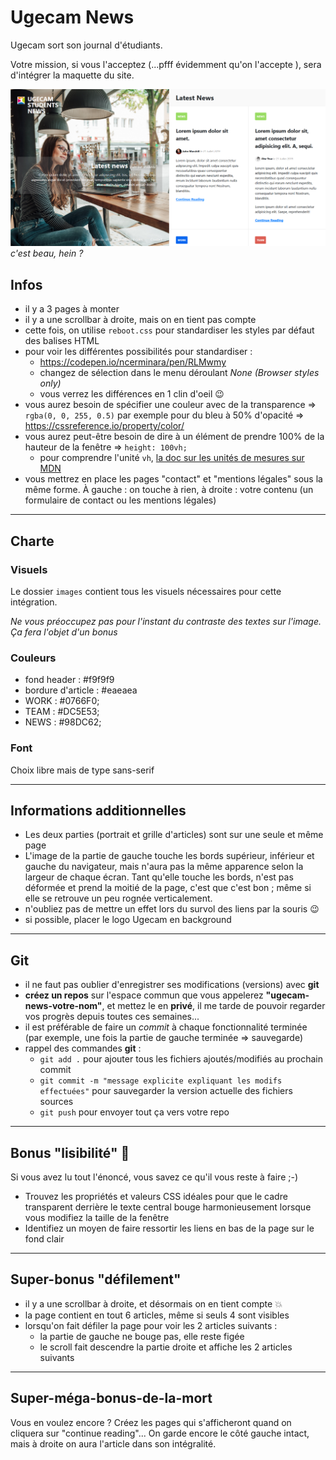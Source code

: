 # Ugecam News

Ugecam sort son journal d'étudiants.

Votre mission, si vous l'acceptez (...pfff évidemment qu'on l'accepte ), sera d'intégrer la maquette du site.

![homepage](home.png)
*c'est beau, hein ?*
## Infos

- il y a 3 pages à monter
- il y a une scrollbar à droite, mais on en tient pas compte
- cette fois, on utilise `reboot.css` pour standardiser les styles par défaut des balises HTML
- pour voir les différentes possibilités pour standardiser :
  - https://codepen.io/ncerminara/pen/RLMwmy
  - changez de sélection dans le menu déroulant _None (Browser styles only)_
  - vous verrez les différences en 1 clin d'oeil :wink:
- vous aurez besoin de spécifier une couleur avec de la transparence => `rgba(0, 0, 255, 0.5)` par exemple pour du bleu à 50% d'opacité => https://cssreference.io/property/color/
- vous aurez peut-être besoin de dire à un élément de prendre 100% de la hauteur de la fenêtre => `height: 100vh;`
  - pour comprendre l'unité `vh`, [la doc sur les unités de mesures sur MDN](https://developer.mozilla.org/en-US/docs/Web/CSS/length)
- vous mettrez en place les pages "contact" et "mentions légales" sous la même forme. À gauche : on touche à rien, à droite : votre contenu (un formulaire de contact ou les mentions légales)
___
## Charte

### Visuels

Le dossier `images` contient tous les visuels nécessaires pour cette intégration.

_Ne vous préoccupez pas pour l'instant du contraste des textes sur l'image. Ça fera l'objet d'un bonus_

### Couleurs

- fond header : #f9f9f9
- bordure d'article : #eaeaea
- WORK : #0766F0;
- TEAM : #DC5E53;
- NEWS : #98DC62;

### Font

Choix libre mais de type sans-serif
___
## Informations additionnelles

- Les deux parties (portrait et grille d'articles) sont sur une seule et même page
- L'image de la partie de gauche touche les bords supérieur, inférieur et gauche du navigateur, mais n'aura pas la même apparence selon la largeur de chaque écran. Tant qu'elle touche les bords, n'est pas déformée et prend la moitié de la page, c'est que c'est bon ; même si elle se retrouve un peu rognée verticalement.
- n'oubliez pas de mettre un effet lors du survol des liens par la souris :wink:
- si possible, placer le logo Ugecam en background
___
## Git

- il ne faut pas oublier d'enregistrer ses modifications (versions) avec **git**
- **créez un repos** sur l'espace commun que vous appelerez **"ugecam-news-votre-nom"**, et mettez le en **privé**, il me tarde de pouvoir regarder vos progrès depuis toutes ces semaines...
- il est préférable de faire un *commit* à chaque fonctionnalité terminée (par exemple, une fois la partie de gauche terminée => sauvegarde)
- rappel des commandes **git** :
  - `git add .` pour ajouter tous les fichiers ajoutés/modifiés au prochain commit
  - `git commit -m "message explicite expliquant les modifs effectuées"` pour sauvegarder la version actuelle des fichiers sources
  - `git push` pour envoyer tout ça vers votre repo
___
## Bonus "lisibilité" :white_flower:

Si vous avez lu tout l'énoncé, vous savez ce qu'il vous reste à faire ;-)
- Trouvez les propriétés et valeurs CSS idéales pour que le cadre transparent derrière le texte central bouge harmonieusement lorsque vous modifiez la taille de la fenêtre
- Identifiez un moyen de faire ressortir les liens en bas de la page sur le fond clair
___
## Super-bonus "défilement"

- il y a une scrollbar à droite, et désormais on en tient compte :boom:
- la page contient en tout 6 articles, même si seuls 4 sont visibles
- lorsqu'on fait défiler la page pour voir les 2 articles suivants :
  - la partie de gauche ne bouge pas, elle reste figée
  - le scroll fait descendre la partie droite et affiche les 2 articles suivants
___
## Super-méga-bonus-de-la-mort
Vous en voulez encore ?
Créez les pages qui s'afficheront quand on cliquera sur "continue reading"... On garde encore le côté gauche intact, mais à droite on aura l'article dans son intégralité.